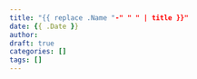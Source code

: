 ```yaml
---
title: "{{ replace .Name "-" " " | title }}"
date: {{ .Date }}
author:
draft: true
categories: []
tags: []
---
```

